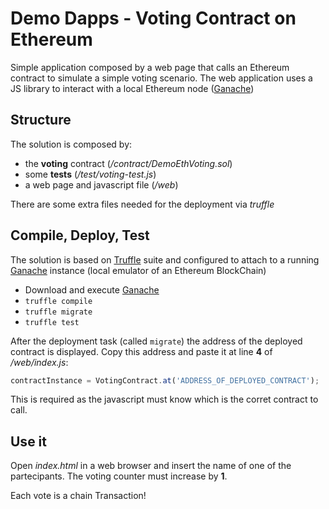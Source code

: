# Demo Dapps - Voting Contract on Ethereum

Simple application composed by a web page that calls an Ethereum contract to simulate a simple voting scenario.
The web application uses a JS library to interact with a local Ethereum node ([Ganache](http://truffleframework.com/ganache/))
 

## Structure

The solution is composed by:

- the **voting** contract (*/contract/DemoEthVoting.sol*)
- some **tests** (*/test/voting-test.js*)
- a web page and javascript file (*/web*)

There are some extra files needed for the deployment via *truffle*

## Compile, Deploy, Test

The solution is based on [Truffle](http://truffleframework.com/) suite and configured to attach to a running [Ganache](http://truffleframework.com/ganache/) instance (local emulator of an Ethereum BlockChain)

- Download and execute [Ganache](http://truffleframework.com/ganache/)
- `truffle compile`
- `truffle migrate`
- `truffle test`

After the deployment task (called `migrate`) the address of the deployed contract is displayed. Copy this address and paste it at line **4** of */web/index.js*:

~~~javascript
contractInstance = VotingContract.at('ADDRESS_OF_DEPLOYED_CONTRACT');
~~~

This is required as the javascript must know which is the corret contract to call.

## Use it

Open *index.html* in a web browser and insert the name of one of the partecipants. The voting counter must increase by **1**.

Each vote is a chain Transaction!